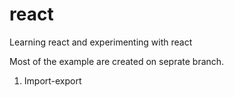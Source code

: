 # react
Learning react and experimenting with react

Most of the example are created on seprate branch.
1. Import-export
